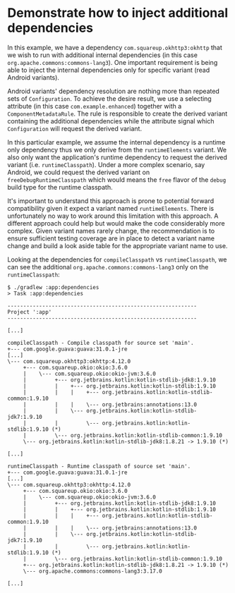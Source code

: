 # Demonstrate how to inject additional dependencies

In this example, we have a dependency `com.squareup.okhttp3:okhttp` that we wish to run with additional internal dependencies (in this case `org.apache.commons:commons-lang3`).
One important requirement is being able to inject the internal dependencies only for specific variant (read Android variants).

Android variants' dependency resolution are nothing more than repeated sets of `Configuration`.
To achieve the desire result, we use a selecting attribute (in this case `com.example.enhanced`) together with a `ComponentMetadataRule`.
The rule is responsible to create the derived variant containing the additional dependencies while the attribute signal which `Configuration` will request the derived variant.

In this particular example, we assume the internal dependency is a runtime only dependency thus we only derive from the `runtimeElements` variant.
We also only want the application's runtime dependency to request the derived variant (i.e. `runtimeClasspath`).
Under a more complex scenario, say Android, we could request the derived variant on `freeDebugRuntimeClasspath` which would means the `free` flavor of the `debug` build type for the runtime classpath.

It's important to understand this approach is prone to potential forward compatibility given it expect a variant named `runtimeElements`.
There is unfortunately no way to work around this limitation with this approach.
A different approach could help but would make the code considerably more complex.
Given variant names rarely change, the recommendation is to ensure sufficient testing coverage are in place to detect a variant name change and build a look aside table for the appropriate variant name to use.

Looking at the dependencies for `compileClasspath` vs `runtimeClasspath`, we can see the additional `org.apache.commons:commons-lang3` only on the `runtimeClasspath`:
```
$ ./gradlew :app:dependencies
> Task :app:dependencies

------------------------------------------------------------
Project ':app'
------------------------------------------------------------

[...]

compileClasspath - Compile classpath for source set 'main'.
+--- com.google.guava:guava:31.0.1-jre
[...]
\--- com.squareup.okhttp3:okhttp:4.12.0
     +--- com.squareup.okio:okio:3.6.0
     |    \--- com.squareup.okio:okio-jvm:3.6.0
     |         +--- org.jetbrains.kotlin:kotlin-stdlib-jdk8:1.9.10
     |         |    +--- org.jetbrains.kotlin:kotlin-stdlib:1.9.10
     |         |    |    +--- org.jetbrains.kotlin:kotlin-stdlib-common:1.9.10
     |         |    |    \--- org.jetbrains:annotations:13.0
     |         |    \--- org.jetbrains.kotlin:kotlin-stdlib-jdk7:1.9.10
     |         |         \--- org.jetbrains.kotlin:kotlin-stdlib:1.9.10 (*)
     |         \--- org.jetbrains.kotlin:kotlin-stdlib-common:1.9.10
     \--- org.jetbrains.kotlin:kotlin-stdlib-jdk8:1.8.21 -> 1.9.10 (*)

[...]

runtimeClasspath - Runtime classpath of source set 'main'.
+--- com.google.guava:guava:31.0.1-jre
[...]
\--- com.squareup.okhttp3:okhttp:4.12.0
     +--- com.squareup.okio:okio:3.6.0
     |    \--- com.squareup.okio:okio-jvm:3.6.0
     |         +--- org.jetbrains.kotlin:kotlin-stdlib-jdk8:1.9.10
     |         |    +--- org.jetbrains.kotlin:kotlin-stdlib:1.9.10
     |         |    |    +--- org.jetbrains.kotlin:kotlin-stdlib-common:1.9.10
     |         |    |    \--- org.jetbrains:annotations:13.0
     |         |    \--- org.jetbrains.kotlin:kotlin-stdlib-jdk7:1.9.10
     |         |         \--- org.jetbrains.kotlin:kotlin-stdlib:1.9.10 (*)
     |         \--- org.jetbrains.kotlin:kotlin-stdlib-common:1.9.10
     +--- org.jetbrains.kotlin:kotlin-stdlib-jdk8:1.8.21 -> 1.9.10 (*)
     \--- org.apache.commons:commons-lang3:3.17.0
     
[...]
```